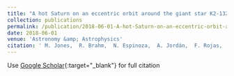 ```yaml
---
title: "A hot Saturn on an eccentric orbit around the giant star K2-132"
collection: publications
permalink: /publication/2018-06-01-A-hot-Saturn-on-an-eccentric-orbit-around-the-giant-star-K2-132
date: 2018-06-01
venue: 'Astronomy &amp; Astrophysics'
citation: ' M. Jones,  R. Brahm,  N. Espinoza,  A. Jordán,  F. Rojas,  M. Rabus,  H. Drass,  A. Zapata,  M. Soto,  J. Jenkins,  M. Vučković,  S. Ciceri,  P. Sarkis, &quot;A hot Saturn on an eccentric orbit around the giant star K2-132.&quot; Astronomy &amp;amp; Astrophysics, 2018.'
---
```

Use [Google Scholar](https://scholar.google.com/scholar?q=A+hot+Saturn+on+an+eccentric+orbit+around+the+giant+star+K2+132){:target="_blank"} for full citation